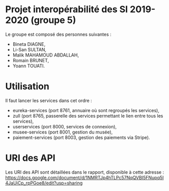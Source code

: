 # Projet interopérabilité des SI 2019-2020 (groupe 5)

Le groupe est composé des personnes suivantes :

  - Bineta DIAGNE,
  - Li-San SULTAN,
  - Malik MAHAMOUD ABDALLAH,
  - Romain BRUNET,
  - Yoann TOUATI.

# Utilisation

Il faut lancer les services dans cet ordre :

  - eureka-services (port 8761, annuaire où sont regroupés les services),
  - zull (port 8765, passerelle des services permettant le lien entre tous les services),
  - userservices (port 8000, services de connexion),
  - musee-services (port 8001, gestion du musée),
  - paiement-services (port 8003, gestion des paiements via Stripe).

# URI des API

Les URI des API sont détaillées dans le rapport, disponible à cette adresse : https://docs.google.com/document/d/1NMRTJp4hTLPc57NqQVBI5FNupq5I4JaUiCp_rpPGoe8/edit?usp=sharing
